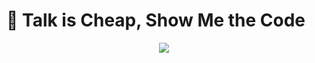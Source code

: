 # 📍 Talk is Cheap, Show Me the Code

<p align="center">
<img src="https://pbs.twimg.com/media/CWhxr4WWcAAa42s.jpg" />
</p>